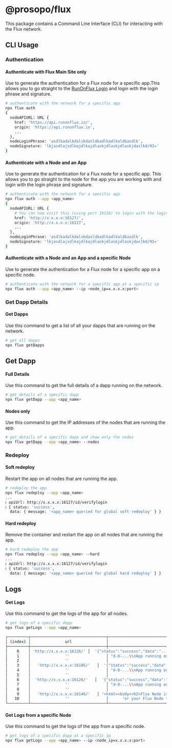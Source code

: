 # @prosopo/flux

This package contains a Command Line Interface (CLI) for interacting with the Flux network.

## CLI Usage

### Authentication

#### Authenticate with Flux Main Site only

Use to generate the authentication for a Flux node for a specific app.This allows you to go straight
to the [RunOnFlux Login](https://cloud.runonflux.io/login.html) and login with the login phrase and signature.

```bash
# authenticate with the network for a specific app
npx flux auth
{
  nodeAPIURL: URL {
    href: 'https://api.runonflux.io/',
    origin: 'https://api.runonflux.io',
    ...
  },
  nodeLoginPhrase: 'asdlkadalkdalskdasldkadlkadlkaldkasdlk',
  nodeSignature: 'lkjasdlajsdlkajdlkajdlaskjdlaskjdlaskjdaslkd/9I='
}

```

#### Authenticate with a Node and an App

Use to generate the authentication for a Flux node for a specific app. This allows you to go straight to the node for
the app you are working with and login with the login phrase and signature.

```bash
# authenticate with the network for a specific app
npx flux auth --app <app_name>
{
  nodeAPIURL: URL {
    # You can now visit this (using port 16126) to login with the login phrase and signature
    href: 'http://x.x.x.x:16127/',
    origin: 'http://x.x.x.x:16127',
    ...
  },
  nodeLoginPhrase: 'asdlkadalkdalskdasldkadlkadlkaldkasdlk',
  nodeSignature: 'lkjasdlajsdlkajdlkajdlaskjdlaskjdlaskjdaslkd/9I='
}
```

#### Authenticate with a Node and an App and a specific Node

Use to generate the authentication for a Flux node for a specific app on a specific node.

```bash
# authenticate with the network for a specific app at a specific ip
npx flux auth --app <app_name> --ip <node_ip=x.x.x.x:port>
```

### Get Dapp Details

#### Get Dapps

Use this command to get a list of all your dapps that are running on the network.

```bash
# get all dapps
npx flux getDapps
```

## Get Dapp

#### Full Details

Use this command to get the full details of a dapp running on the network.

```bash
# get details of a specific dapp
npx flux getDapp --app <app_name>
```

#### Nodes only

Use this command to get the IP addresses of the nodes that are running the app.

```bash
# get details of a specific dapp and show only the nodes
npx flux getDapp --app <app_name> --nodes
```

### Redeploy

#### Soft redeploy

Restart the app on all nodes that are running the app.

```bash
# redeploy the app
npx flux redeploy --app <app_name>
...
ℹ apiUrl: http://x.x.x.x:16127/id/verifylogin                                                                                                                                   deploy.js 15:00:42
ℹ { status: 'success',                                                                                                                                                                deploy.js 15:00:42
  data: { message: '<app_name> queried for global soft redeploy' } }
```

#### Hard redeploy

Remove the container and restart the app on all nodes that are running the app.

```bash
# hard redeploy the app
npx flux redeploy --app <app_name> --hard
...
ℹ apiUrl: http://x.x.x.x:16127/id/verifylogin                                                                                                                                   deploy.js 15:00:42
ℹ { status: 'success',                                                                                                                                                                deploy.js 15:00:42
  data: { message: '<app_name> queried for global hard redeploy' } }
```

## Logs

#### Get Logs

Use this command to get the logs of the app for all nodes.

```bash
# get logs of a specific dapp
npx flux getLogs --app <app_name>

┌─────────┬─────────────────────────────────┬────────────────────────────────────────────────────────────────────────────────────────────────┐
│ (index) │               url               │                                              logs                                              │
├─────────┼─────────────────────────────────┼────────────────────────────────────────────────────────────────────────────────────────────────┤
│    0    │ 'http://x.x.x.x:16126/' │  '{"status":"success","data":"... ...'  │
│    1    │               ''                │ "d-0-...\\nApp running on port 9232\\n * Serving Flask app 'app'" │
│    2    │               ''                │                                  '\\n * Debug mode: off\\n"}'                                  │
│    3    │   'http://x.x.x.x:16186/'   │  '{"status":"success","data":"... ...'  │
│    4    │               ''                │ "d-0-...\\nApp running on port 9232\\n * Serving Flask app 'app'" │
│    5    │               ''                │                                  '\\n * Debug mode: off\\n"}'                                  │
│    6    │  'http://x.x.x.x:16126/'   │  '{"status":"success","data":"... ...'  │
│    7    │               ''                │ "d-0-...\\nApp running on port 9232\\n * Serving Flask app 'app'" │
│    8    │               ''                │                                  '\\n * Debug mode: off\\n"}'                                  │
│    9    │   'http://x.x.x.x:16146/'   │ '<html><body><h2>Flux Node is not confirmed on the network</h2>\nIt may take a few minutes f'  │
│   10    │               ''                │      'or your Flux Node to be available over domain.<br>\nEU-NODES-1-1\n</body></html>\n'      │
└─────────┴─────────────────────────────────┴────────────────────────────────────────────────────────────────────────────────────────────────┘

```

#### Get Logs from a specific Node

Use this command to get the logs of the app from a specific node.

```bash
# get logs of a specific dapp at a specific ip
npx flux getLogs --app <app_name> --ip <node_ip=x.x.x.x:port>
```
